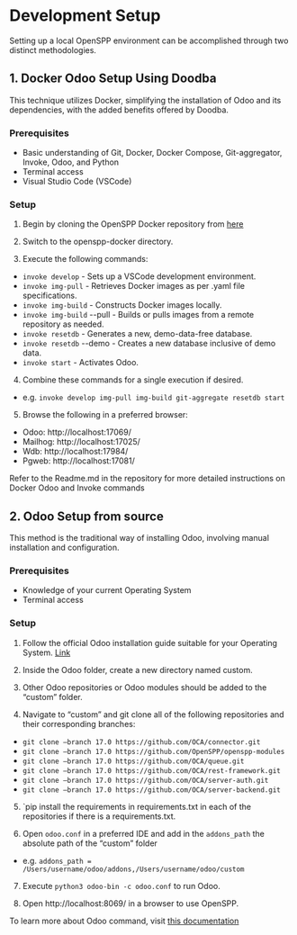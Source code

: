 # Development Setup

Setting up a local OpenSPP environment can be accomplished through two distinct methodologies.

## 1. Docker Odoo Setup Using Doodba

This technique utilizes Docker, simplifying the installation of Odoo and its dependencies, with the added benefits offered by Doodba.

### Prerequisites

- Basic understanding of Git, Docker, Docker Compose, Git-aggregator, Invoke, Odoo, and Python
- Terminal access
- Visual Studio Code (VSCode)

### Setup

1. Begin by cloning the OpenSPP Docker repository from [here](https://github.com/OpenSPP/openspp-docker.git)

2. Switch to the openspp-docker directory.

3. Execute the following commands:

- `invoke develop` - Sets up a VSCode development environment.
- `invoke img-pull` - Retrieves Docker images as per .yaml file specifications.
- `invoke img-build` - Constructs Docker images locally.
- `invoke img-build` --pull - Builds or pulls images from a remote repository as needed.
- `invoke resetdb` - Generates a new, demo-data-free database.
- `invoke resetdb` --demo - Creates a new database inclusive of demo data.
- `invoke start` - Activates Odoo.

4. Combine these commands for a single execution if desired.

- e.g. `invoke develop img-pull img-build git-aggregate resetdb start`

5. Browse the following in a preferred browser:

- Odoo: http://localhost:17069/
- Mailhog: http://localhost:17025/
- Wdb: http://localhost:17984/
- Pgweb: http://localhost:17081/

Refer to the Readme.md in the repository for more detailed instructions on Docker Odoo and Invoke commands

## 2. Odoo Setup from source

This method is the traditional way of installing Odoo, involving manual installation and configuration.

### Prerequisites

- Knowledge of your current Operating System
- Terminal access

### Setup

1. Follow the official Odoo installation guide suitable for your Operating System. [Link](https://www.odoo.com/documentation/17.0/administration/on_premise/source.html)

2. Inside the Odoo folder, create a new directory named custom.

3. Other Odoo repositories or Odoo modules should be added to the “custom” folder.

4. Navigate to “custom” and git clone all of the following repositories and their corresponding branches:

- `git clone –branch 17.0 https://github.com/OCA/connector.git`
- `git clone –branch 17.0 https://github.com/OpenSPP/openspp-modules`
- `git clone –branch 17.0 https://github.com/OCA/queue.git`
- `git clone –branch 17.0 https://github.com/OCA/rest-framework.git`
- `git clone –branch 17.0 https://github.com/OCA/server-auth.git`
- `git clone –branch 17.0 https://github.com/OCA/server-backend.git`

5. `pip install the requirements in requirements.txt in each of the repositories if there is a requirements.txt.

6. Open `odoo.conf` in a preferred IDE and add in the `addons_path` the absolute path of the “custom” folder

- e.g. `addons_path = /Users/username/odoo/addons,/Users/username/odoo/custom`

7. Execute `python3 odoo-bin -c odoo.conf` to run Odoo.

8. Open http://localhost:8069/ in a browser to use OpenSPP.

To learn more about Odoo command, visit [this documentation](https://www.odoo.com/documentation/17.0/developer/reference/cli.html)
